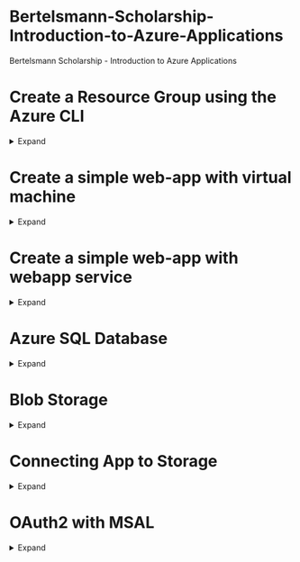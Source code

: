 # Bertelsmann-Scholarship-Introduction-to-Azure-Applications
 Bertelsmann Scholarship - Introduction to Azure Applications

# Create a Resource Group using the Azure CLI
<details><summary>Expand</summary>
<p>

```
az login
az group create --name resource-group-west --location westus2
```

</p>
</details>

# Create a simple web-app with virtual machine
<details><summary>Expand</summary>
<p>

reverse-proxy.conf 
```
server {
    listen 80;
    location / {
        proxy_pass http://localhost:3000;
        proxy_http_version 1.1;
        proxy_set_header Upgrade $http_upgrade;
        proxy_set_header Connection keep-alive;
        proxy_set_header Host $host;
        proxy_cache_bypass $http_upgrade;
    }
 }
```
```
az login
az vm create \
   --resource-group "resource-group-west" \
   --name "linux-vm-west" \
   --location "westus2" \
   --image "UbuntuLTS" \
   --size "Standard_B1ls" \
   --admin-username "udacityadmin" \
   --generate-ssh-keys \
   --verbose
az vm open-port \
    --port "80" \
    --resource-group "resource-group-west" \
    --name "linux-vm-west"
az vm list-ip-addresses -g resource-group-west -n linux-vm-west
scp -i ~/linux-vm-west_key.pem -r ./web azureuser@52.149.8.45:/home/azureuser
ssh -i ~/linux-vm-west_key.pem azureuser@52.149.8.45
sudo apt-get -y update && sudo apt-get -y install nginx python3-venv
cd /etc/nginx/sites-available
sudo unlink /etc/nginx/sites-enabled/default
sudo vim reverse-proxy.conf 
sudo ln -s /etc/nginx/sites-available/reverse-proxy.conf /etc/nginx/sites-enabled/reverse-proxy.conf
sudo service nginx restart
cd ~/web
python3 -m venv venv
source venv/bin/activate
pip install --upgrade pip && pip install -r requirements.txt
python application.py
exit
```
<img src="/simple-webapp-on-vm-l2e2/lecture2-excercise2.gif">

</p>
</details>

# Create a simple web-app with webapp service
<details><summary>Expand</summary>
<p>


```
az login
az webapp up \
 --resource-group resource-group-west \
 --name hello-world1234 \
 --sku F1 \
 --verbose
az webapp up \
 --name hello-world1234 \
 --verbose
az webapp delete \
    --name hello-world1234 \
    --resource-group resource-group-west
az appservice plan delete \
    --name [App Service Plan Name] \
    --resource-group resource-group-west
```
<img src="/simple-webapp-on-weapp-service-l2e13/lecture2-excercise13.gif">

</p>
</details>

# Azure SQL Database
<details><summary>Expand</summary>
<p>

```
az sql server create \
--admin-user udacityadmin \
--admin-password XXXXX \
--name hello-world-server-udacity \
--resource-group resource-group-west \
--location westus2 \
--enable-public-network true \
--verbose
az sql server firewall-rule create \
-g resource-group-west \
-s hello-world-server-udacity \
-n azureaccess \
--start-ip-address 0.0.0.0 \
--end-ip-address 0.0.0.0 \
--verbose
az sql server firewall-rule create \
-g resource-group-west \
-s hello-world-server-udacity \
-n clientip \
--start-ip-address 99XXXXXXX \
--end-ip-address 99XXsXXXXXX \
--verbose
az sql db create \
--name hello-world-db \
--resource-group resource-group-west \
--server hello-world-server-udacity \
--tier Basic \
--verbose
az sql db delete \
--name hello-world-db \
--resource-group resource-group-west \
--server hello-world-server-udacity \
--verbose
az sql server delete \
--name hello-world-server-udacity \
--resource-group resource-group-west \
--verbose
```
<img src="/Auzre SQL Sotrage/l3e5.gif">

</p>
</details>

# Blob Storage
<details><summary>Expand</summary>
<p>

```
az storage account create \
 --name helloworldudacity \
 --resource-group resource-group-west \
 --location westus2
az storage container create \
 --account-name helloworldudacity \
 --name images \
 --auth-mode login \
 --public-access container
```

<img src="/Auzre SQL Sotrage/l3e8.gif">

</p>
</details>

# Connecting App to Storage
<details><summary>Expand</summary>
<p>

```
https://github.com/HuyDucVo/Bertelsmann-Scholarship-Introduction-to-Azure-Applications/tree/main/Connecting%20App%20to%20Storage
```

<img src="Connecting App to Storage/l3e11.gif">

</p>
</details>

# OAuth2 with MSAL
<details><summary>Expand</summary>
<p>

```
https://github.com/HuyDucVo/Bertelsmann-Scholarship-Introduction-to-Azure-Applications/tree/main/OAuth2%20with%20MSAL
```

<img src="OAuth2 with MSAL/l4e10.gif">

</p>
</details>

